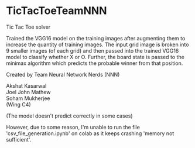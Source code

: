 # TicTacToeTeamNNN

Tic Tac Toe solver  

Trained the VGG16 model on the training images after augmenting them to increase the quantity of training images.
The input grid image is broken into 9 smaller images (of each grid) and then passed into the trained VGG16 model to classify whether X or O.
Further, the board state is passed to the minimax algorithm which predicts the probable winner from that position.  

Created by Team Neural Network Nerds (NNN)  

Akshat Kasarwal  
Joel John Mathew  
Soham Mukherjee  
(Wing C4)  

(The model doesn't predict correctly in some cases)  

However, due to some reason, I'm unable to run the file 'csv_file_generation.ipynb' on colab as it keeps crashing 'memory not sufficient'.


